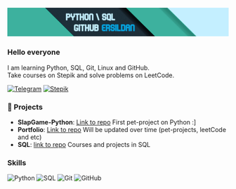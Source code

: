 ![Hello](https://github.com/Ersildan/ersildan/blob/main/head.jpg)
### Hello everyone

I am learning Python, SQL, Git, Linux and GitHub. <br>
Take courses on Stepik and solve problems on LeetCode.<br>

[![Telegram](https://img.shields.io/badge/Telegram-Ersildan-blue)](https://t.me/ersildan)
[![Stepik](https://img.shields.io/badge/Stepik-Andrew-green)](https://stepik.org/users/377286794)


### 📂 Projects
- **SlapGame-Python**: [Link to repo](https://github.com/Ersildan/SlapGame-Python) First pet-project on Python :]
- **Portfolio**: [Link to repo](https://github.com/Ersildan/PortfolioPython) Will be updated over time (pet-projects, leetCode and etc)
- **SQL**: [link to repo](https://github.com/Ersildan/SQL) Courses and projects in SQL

### Skills
![Python](https://img.shields.io/badge/Python-3776AB?style=flat&logo=python&logoColor=white)
![SQL](https://img.shields.io/badge/SQL-00758F?style=flat&logo=sql&logoColor=white)
![Git](https://img.shields.io/badge/Git-F05032?style=flat&logo=git&logoColor=white)
![GitHub](https://img.shields.io/badge/GitHub-181717?style=flat&logo=github&logoColor=white)
